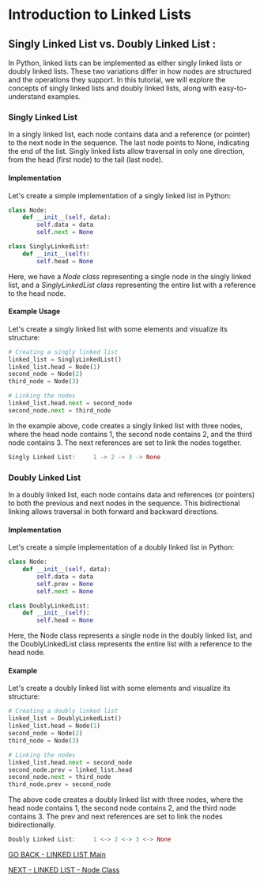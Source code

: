 # Introduction to Linked Lists
## Singly Linked List vs. Doubly Linked List :
In Python, linked lists can be implemented as either singly linked lists or doubly linked lists. These two variations differ in how nodes are structured and the operations they support. In this tutorial, we will explore the concepts of singly linked lists and doubly linked lists, along with easy-to-understand examples.

### Singly Linked List
In a singly linked list, each node contains data and a reference (or pointer) to the next node in the sequence. The last node points to None, indicating the end of the list. Singly linked lists allow traversal in only one direction, from the head (first node) to the tail (last node).

#### Implementation
Let's create a simple implementation of a singly linked list in Python:

````python
class Node:
    def __init__(self, data):
        self.data = data
        self.next = None

class SinglyLinkedList:
    def __init__(self):
        self.head = None
````
Here, we have a *Node class* representing a single node in the singly linked list, and a *SinglyLinkedList class* representing the entire list with a reference to the head node.

#### Example Usage
Let's create a singly linked list with some elements and visualize its structure:
````python
# Creating a singly linked list
linked_list = SinglyLinkedList()
linked_list.head = Node(1)
second_node = Node(2)
third_node = Node(3)

# Linking the nodes
linked_list.head.next = second_node
second_node.next = third_node
````
In the example above, code creates a singly linked list with three nodes, where the head node contains 1, the second node contains 2, and the third node contains 3. The next references are set to link the nodes together.

````rust
Singly Linked List:     1 -> 2 -> 3 -> None
````

### Doubly Linked List
In a doubly linked list, each node contains data and references (or pointers) to both the previous and next nodes in the sequence. This bidirectional linking allows traversal in both forward and backward directions.

#### Implementation
Let's create a simple implementation of a doubly linked list in Python:

````python
class Node:
    def __init__(self, data):
        self.data = data
        self.prev = None
        self.next = None

class DoublyLinkedList:
    def __init__(self):
        self.head = None
````
Here, the Node class represents a single node in the doubly linked list, and the DoublyLinkedList class represents the entire list with a reference to the head node.

#### Example
Let's create a doubly linked list with some elements and visualize its structure:

````python
# Creating a doubly linked list
linked_list = DoublyLinkedList()
linked_list.head = Node(1)
second_node = Node(2)
third_node = Node(3)

# Linking the nodes
linked_list.head.next = second_node
second_node.prev = linked_list.head
second_node.next = third_node
third_node.prev = second_node
````
The above code creates a doubly linked list with three nodes, where the head node contains 1, the second node contains 2, and the third node contains 3. The prev and next references are set to link the nodes bidirectionally.
````rust
Doubly Linked List:     1 <-> 2 <-> 3 <-> None
````

[GO BACK - LINKED LIST Main](2-LinkedList.md)

[NEXT - LINKED LIST - Node Class](2-LinkedList-Imp-1.md)